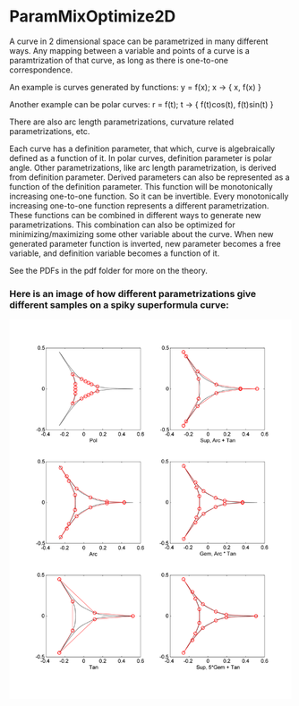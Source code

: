 # ParamMixOptimize2D

A curve in 2 dimensional space can be parametrized in many different ways. Any mapping between a variable and points of a curve is a paramtrization of that curve, as long as there is one-to-one correspondence.

An example is curves generated by functions:
y = f(x);
x -> { x, f(x) }

Another example can be polar curves:
r = f(t);
t -> { f(t)cos(t), f(t)sin(t) }

There are also arc length parametrizations, curvature related parametrizations, etc.

Each curve has a definition parameter, that which, curve is algebraically defined as a function of it.
In polar curves, definition parameter is polar angle.
Other parametrizations, like arc length parametrization, is derived from definition parameter.
Derived parameters can also be represented as a function of the definition parameter.
This function will be monotonically increasing one-to-one function. So it can be invertible.
Every monotonically increasing one-to-one function represents a different parametrization.
These functions can be combined in different ways to generate new parametrizations.
This combination can also be optimized for minimizing/maximizing some other variable about the curve.
When new generated parameter function is inverted, new parameter becomes a free variable, and definition variable becomes a function of it.

See the PDFs in the pdf folder for more on the theory.

### Here is an image of how different parametrizations give different samples on a spiky superformula curve:
![Spike](img/spike.png "Spike")
